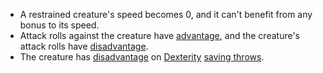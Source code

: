 -   A restrained creature's speed becomes 0, and it can't benefit from any bonus to its speed.
-   Attack rolls against the creature have [advantage](https://www.dandwiki.com/wiki/5e_SRD:Advantage "5e SRD:Advantage"), and the creature's attack rolls have [disadvantage](https://www.dandwiki.com/wiki/5e_SRD:Disadvantage "5e SRD:Disadvantage").
-   The creature has [disadvantage](https://www.dandwiki.com/wiki/5e_SRD:Disadvantage "5e SRD:Disadvantage") on [Dexterity](https://www.dandwiki.com/wiki/5e_SRD:Dexterity "5e SRD:Dexterity") [saving throws](https://www.dandwiki.com/wiki/5e_SRD:Saving_Throws "5e SRD:Saving Throws").